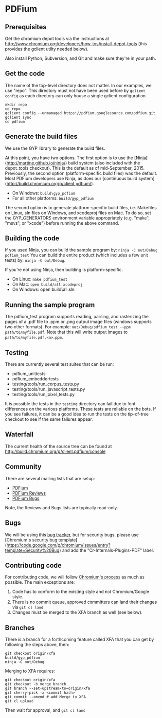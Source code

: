 # PDFium

## Prerequisites

Get the chromium depot tools via the instructions at
http://www.chromium.org/developers/how-tos/install-depot-tools (this provides
the gclient utilty needed below).

Also install Python, Subversion, and Git and make sure they're in your path.

## Get the code

The name of the top-level directory does not matter. In our examples, we use
"repo". This directory must not have been used before by `gclient config` as
each directory can only house a single gclient configuration.

```
mkdir repo
cd repo
gclient config --unmanaged https://pdfium.googlesource.com/pdfium.git
gclient sync
cd pdfium
```

## Generate the build files

We use the GYP library to generate the build files.

At this point, you have two options. The first option is to use the [Ninja]
(http://martine.github.io/ninja/) build system (also included with the
depot\_tools checkout). This is the default as of mid-September, 2015.
Previously, the second option (platform-specific build files) was the default.
Most PDFium developers use Ninja, as does our [continuous build system]
(http://build.chromium.org/p/client.pdfium/).

 * On Windows: `build\gyp_pdfium`
 * For all other platforms: `build/gyp_pdfium`

The second option is to generate platform-specific build files, i.e. Makefiles
on Linux, sln files on Windows, and xcodeproj files on Mac. To do so, set the
GYP\_GENERATORS environment variable appropriately (e.g. "make", "msvs", or
"xcode") before running the above command.

## Building the code

If you used Ninja, you can build the sample program by: `ninja -C out/Debug
pdfium_test` You can build the entire product (which includes a few unit
tests) by: `ninja -C out/Debug`.

If you're not using Ninja, then building is platform-specific.

 * On Linux: `make pdfium_test`
 * On Mac: `open build/all.xcodeproj`
 * On Windows: open build\all.sln

## Running the sample program

The pdfium\_test program supports reading, parsing, and rasterizing the pages of
a .pdf file to .ppm or .png output image files (windows supports two other
formats). For example: `out/Debug/pdfium_test --ppm path/to/myfile.pdf`. Note
that this will write output images to `path/to/myfile.pdf.<n>.ppm`.

## Testing

There are currently several test suites that can be run:

 * pdfium\_unittests
 * pdfium\_embeddertests
 * testing/tools/run\_corpus\_tests.py
 * testing/tools/run\_javascript\_tests.py
 * testing/tools/run\_pixel\_tests.py

It is possible the tests in the `testing` directory can fail due to font
differences on the various platforms. These tests are reliable on the bots. If
you see failures, it can be a good idea to run the tests on the tip-of-tree
checkout to see if the same failures appear.

## Waterfall

The current health of the source tree can be found at
http://build.chromium.org/p/client.pdfium/console

## Community

There are several mailing lists that are setup:

 * [PDFium](https://groups.google.com/forum/#!forum/pdfium)
 * [PDFium Reviews](https://groups.google.com/forum/#!forum/pdfium-reviews)
 * [PDFium Bugs](https://groups.google.com/forum/#!forum/pdfium-bugs)

Note, the Reviews and Bugs lists are typically read-only.

## Bugs

 We will be using this
[bug tracker](https://code.google.com/p/pdfium/issues/list), but for security
bugs, please use [Chromium's security bug template]
(https://code.google.com/p/chromium/issues/entry?template=Security%20Bug)
and add the "Cr-Internals-Plugins-PDF" label.

## Contributing code

For contributing code, we will follow
[Chromium's process](http://dev.chromium.org/developers/contributing-code)
as much as possible. The main exceptions are:

1. Code has to conform to the existing style and not Chromium/Google style.
2. There is no commit queue, approved committers can land their changes via
`git cl land`
3. Changes must be merged to the XFA branch as well (see below).

## Branches

There is a branch for a forthcoming feature called XFA that you can get by
following the steps above, then:

```
git checkout origin/xfa
build/gyp_pdfium
ninja -C out/Debug
```

Merging to XFA requires:

```
git checkout origin/xfa
git checkout -b merge_branch
git branch --set-upstream-to=origin/xfa
git cherry-pick -x <commit hash>
git commit --amend # add Merge to XFA
git cl upload
```

Then wait for approval, and `git cl land`
